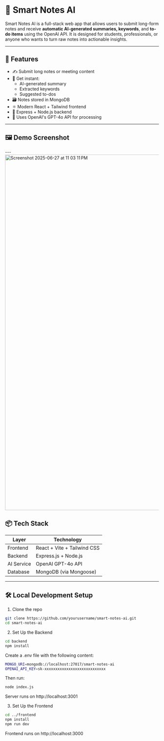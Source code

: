 # 🧠 Smart Notes AI

Smart Notes AI is a full-stack web app that allows users to submit long-form notes and receive **automatic AI-generated summaries, keywords**, and **to-do items** using the OpenAI API. It is designed for students, professionals, or anyone who wants to turn raw notes into actionable insights.

---

## 🚀 Features

- ✍️ Submit long notes or meeting content
- 🧠 Get instant:
  - AI-generated summary
  - Extracted keywords
  - Suggested to-dos
- 🗃️ Notes stored in MongoDB
- ⚛️ Modern React + Tailwind frontend
- 🔧 Express + Node.js backend
- 🔌 Uses OpenAI's GPT-4o API for processing

---

## 🖼️ Demo Screenshot

---<img width="1160" alt="Screenshot 2025-06-27 at 11 03 11 PM" src="https://github.com/user-attachments/assets/e94447c1-da2a-4d45-bb51-d3b79ca2e1a3" />


## 📦 Tech Stack

| Layer       | Technology                  |
|-------------|-----------------------------|
| Frontend    | React + Vite + Tailwind CSS |
| Backend     | Express.js + Node.js        |
| AI Service  | OpenAI GPT-4o API           |
| Database    | MongoDB (via Mongoose)      |

---

## 🛠️ Local Development Setup

1. Clone the repo
```bash
git clone https://github.com/yourusername/smart-notes-ai.git
cd smart-notes-ai
```

2. Set Up the Backend
```bash
cd backend
npm install
```

Create a .env file with the following content:
```bash
MONGO_URI=mongodb://localhost:27017/smart-notes-ai
OPENAI_API_KEY=sk-xxxxxxxxxxxxxxxxxxxxxxxxxxxx
```

Then run:
```bash
node index.js
```

Server runs on http://localhost:3001

3. Set Up the Frontend

```bash
cd ../frontend
npm install
npm run dev
```

Frontend runs on http://localhost:3000
